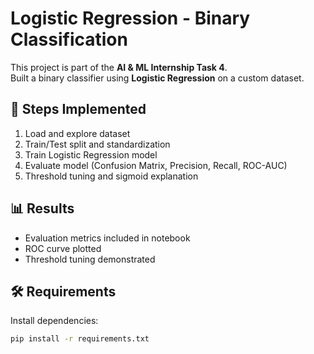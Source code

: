 # Logistic Regression - Binary Classification

This project is part of the **AI & ML Internship Task 4**.  
Built a binary classifier using **Logistic Regression** on a custom dataset.

## 📌 Steps Implemented
1. Load and explore dataset  
2. Train/Test split and standardization  
3. Train Logistic Regression model  
4. Evaluate model (Confusion Matrix, Precision, Recall, ROC-AUC)  
5. Threshold tuning and sigmoid explanation  

## 📊 Results
- Evaluation metrics included in notebook  
- ROC curve plotted  
- Threshold tuning demonstrated  

## 🛠️ Requirements
Install dependencies:
```bash
pip install -r requirements.txt
